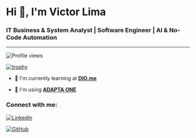 # Hi 👋, I'm Victor Lima
### IT Business & System Analyst | Software Engineer | AI & No-Code Automation
---
![Profile views](https://komarev.com/ghpvc/?username=victorvlima&label=Profile%20views&color=12ff00&style=flat)

[![trophy](https://github-profile-trophy.vercel.app/?username=victorvlima)](https://github.com/ryo-ma/github-profile-trophy)

- 🌱 I'm currently learning at [**DIO.me**](https://www.dio.me/sign-up?ref=E8125ECB49C74E7E9409FFD2D90C9486)

- :mechanical_arm: I'm using [**ADAPTA ONE**](https://go.adapta.org/campaign/ref-central?utm_content=8c7d75c827c2c86d)

### Connect with me:

[![LinkedIn](https://img.shields.io/badge/LinkedIn-0077B5?style=for-the-badge&logo=linkedin&logoColor=white)](https://www.linkedin.com/in/victorvlima/)

[![GitHub](https://img.shields.io/badge/GitHub-100000?style=for-the-badge&logo=github&logoColor=white)](https://github.com/victorvlima)

<!--
**victorvlima/victorvlima** is a ✨ _special_ ✨ repository because its `README.md` (this file) appears on your GitHub profile.

Here are some ideas to get you started:

- 🔭 I’m currently working on ...
- 🌱 I’m currently learning ...
- 👯 I’m looking to collaborate on ...
- 🤔 I’m looking for help with ...
- 💬 Ask me about ...
- 📫 How to reach me: ...
- 😄 Pronouns: ...
- ⚡ Fun fact: ...
-->

